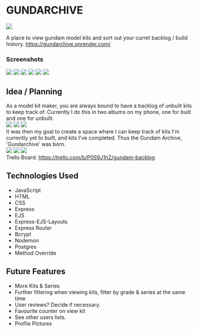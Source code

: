 # GUNDARCHIVE
<img src="/public/IMG_2229.png">

A place to view gundam model kits and sort out your curret backlog / build history. 
https://gundarchive.onrender.com/

### Screenshots

<img src="/public/readme-images/home.png">
<img src="/public/readme-images/kits.png">
<img src="/public/readme-images/MGEX.png">
<img src="/public/readme-images/grades.png">
<img src="/public/readme-images/backlog.png">
<img src="/public/readme-images/completed.png">

## Idea / Planning

As a model kit maker, you are always bound to have a backlog of unbuilt kits to keep track of. Currently I do this in two albums on my phone, one for built and one for unbuilt:
<br>
<img src="/public/readme-images/albums.PNG">
<img src="/public/readme-images/built.PNG">
<img src="/public/readme-images/tobuild.PNG">
<br>
It was then my goal to create a space where I can keep track of kits I'm currently yet to built, and kits I've completed. Thus the Gundam Archive, 'Gundarchive' was born.
<br>
<img src="/public/readme-images/planhome.PNG">
<img src="/public/readme-images/plankits.PNG">
<img src="/public/readme-images/planview.PNG">
<br>
Trello Board: https://trello.com/b/P0S9J1hZ/gundam-backlog

## Technologies Used

- JavaScript
- HTML
- CSS
- Express
- EJS
- Express-EJS-Layouts
- Express Router
- Bcrypt
- Nodemon
- Postgres
- Method Override

## Future Features

- More Kits & Series
- Further filtering when viewing kits, filter by grade & series at the same time
- User reviews? Decide if necessary.
- Favourite counter on view kit
- See other users lists.
- Profile Pictures